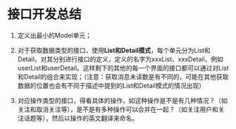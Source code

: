 # 接口开发总结

1. 定义出最小的Model单元；

2. 对于获取数据类型的接口，使用**List和Detail模式**，每个单元分为List和Detail，对其分别进行接口的定义，定义的名字为xxxList、xxxDetail，例如userList和userDetail。这样剩下的其他的每一个界面的接口都可以通过对List和Detail的组合来实现；（注意：获取消息未读数是有不同的，可能在其他获取数据的位置也会有不同于描述中提到的List和Detail模式的情况出现）

3. 对应操作类型的接口，得看具体的操作，如这种操作是不是有几种情况？（如关注和取消关注等），是不是有多种操作可以合并在一起？（如关注用户和关注话题等），然后以操作的英文翻译来命名。
